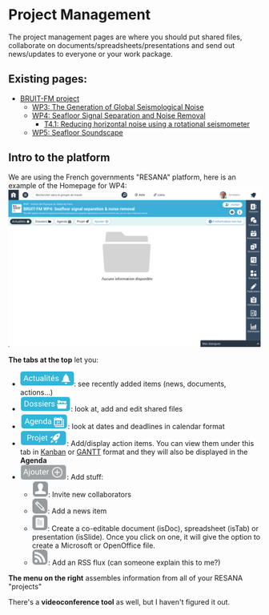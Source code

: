 # Project Management

The project management pages are where you should put shared files, collaborate on documents/spreadsheets/presentations and send out
news/updates to everyone or your work package.

## Existing pages:

- [BRUIT-FM project](https://resana.numerique.gouv.fr/public/perimetre/consulter/121414)
    - [WP3: The Generation of Global Seismological Noise](https://resana.numerique.gouv.fr/public/perimetre/consulter/132788)
    - [WP4: Seafloor Signal Separation and Noise Removal](https://resana.numerique.gouv.fr/public/perimetre/consulter/132795)
        - [T4.1: Reducing horizontal noise using a rotational seismometer](https://resana.numerique.gouv.fr/public/perimetre/consulter/132782)
    - [WP5: Seafloor Soundscape](https://resana.numerique.gouv.fr/public/perimetre/consulter/121579)

## Intro to the platform

We are using the French governments "RESANA" platform, here is an example of the Homepage for WP4:
![WP4_Homepage](Images/RESANA_WP4Page.png)

**The tabs at the top** let you:

- ![Actualites](Images/RESANA_Actualites.png): see recently added items (news, documents, actions...)
- ![Dossiers](Images/RESANA_Dossiers.png): look at, add and edit shared files
- ![Agenda](Images/RESANA_Agenda.png): look at dates and deadlines in calendar format
- ![Projet](Images/RESANA_Projet.png): Add/display action items.  You can view them under this tab in
  [Kanban](https://en.wikipedia.org/wiki/Kanban_(development)) or [GANTT](https://en.wikipedia.org/wiki/Gantt_chart) format and they
  will also be displayed in the **Agenda**
- ![Ajouter](Images/RESANA_Ajouter.png): Add stuff:
    - ![Person](Images/RESANA_person.png): Invite new collaborators
    - ![Pencil](Images/RESANA_pencil.png): Add a news item
    - ![Document](Images/RESANA_document.png): Create a co-editable document (isDoc), spreadsheet (isTab) or presentation (isSlide).
      Once you click on one, it will give the option to create a Microsoft or OpenOffice file.
    - ![RSS](Images/RESANA_RSS.png): Add an RSS flux (can someone explain this to me?)

**The menu on the right** assembles information from all of your RESANA "projects"

There's a **videoconference tool** as well, but I haven't figured it out.
